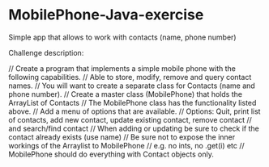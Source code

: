 # MobilePhone-Java-exercise
Simple app that allows to work with contacts (name, phone number)

Challenge description:

// Create a program that implements a simple mobile phone with the following capabilities.
// Able to store, modify, remove and query contact names.
// You will want to create a separate class for Contacts (name and phone number).
// Create a master class (MobilePhone) that holds the ArrayList of Contacts
// The MobilePhone class has the functionality listed above.
// Add a menu of options that are available.
// Options:  Quit, print list of contacts, add new contact, update existing contact, remove contact
// and search/find contact
// When adding or updating be sure to check if the contact already exists (use name)
// Be sure not to expose the inner workings of the Arraylist to MobilePhone
// e.g. no ints, no .get(i) etc
// MobilePhone should do everything with Contact objects only.
